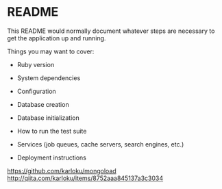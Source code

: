 # README

This README would normally document whatever steps are necessary to get the
application up and running.

Things you may want to cover:

* Ruby version

* System dependencies

* Configuration

* Database creation

* Database initialization

* How to run the test suite

* Services (job queues, cache servers, search engines, etc.)

* Deployment instructions

https://github.com/karloku/mongoload
http://qiita.com/karloku/items/8752aaa845137a3c3034
